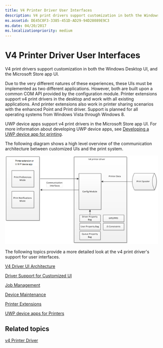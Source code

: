 ```yaml
---
title: V4 Printer Driver User Interfaces
description: V4 print drivers support customization in both the Windows Desktop UI, and the Microsoft Store app UI.
ms.assetid: DE45C0F3-3385-451D-AD29-94D28089E9C3
ms.date: 04/20/2017
ms.localizationpriority: medium
---
```


# V4 Printer Driver User Interfaces


V4 print drivers support customization in both the Windows Desktop UI, and the Microsoft Store app UI.

Due to the very different natures of these experiences, these UIs must be implemented as two different applications. However, both are built upon a common COM API provided by the configuration module. Printer extensions support v4 print drivers in the desktop and work with all existing applications. And printer extensions also work in printer sharing scenarios with the enhanced Point and Print driver. Support is planned for all operating systems from Windows Vista through Windows 8.

UWP device apps support v4 print drivers in the Microsoft Store app UI. For more information about developing UWP device apps, see [Developing a UWP device app for printing](https://msdn.microsoft.com/library/windows/hardware/dn265150(v=vs.85).aspx).

The following diagram shows a high level overview of the communication architecture between customized UIs and the print system.

![high level overview of custom ui and print system communication](images/v4customuicomms.png)

The following topics provide a more detailed look at the v4 print driver's support for user interfaces.

[V4 Driver UI Architecture](v4-driver-ui-architecture.md)

[Driver Support for Customized UI](driver-support-for-customized-ui.md)

[Job Management](job-management.md)

[Device Maintenance](device-maintenance.md)

[Printer Extensions](printer-extensions.md)

[UWP device apps for Printers](uwp-device-apps-for-printers.md)

## Related topics
[v4 Printer Driver](v4-printer-driver.md)  



